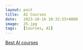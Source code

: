 ```yaml
---
layout: post
title:  AI Courses
date:   2023-10-16 10:32:55+0800
image:  25.jpg
tags:   [Courses, AI]
---
```


[Best AI courses](https://www.coursera.org/courses?query=artificial%20intelligence)
